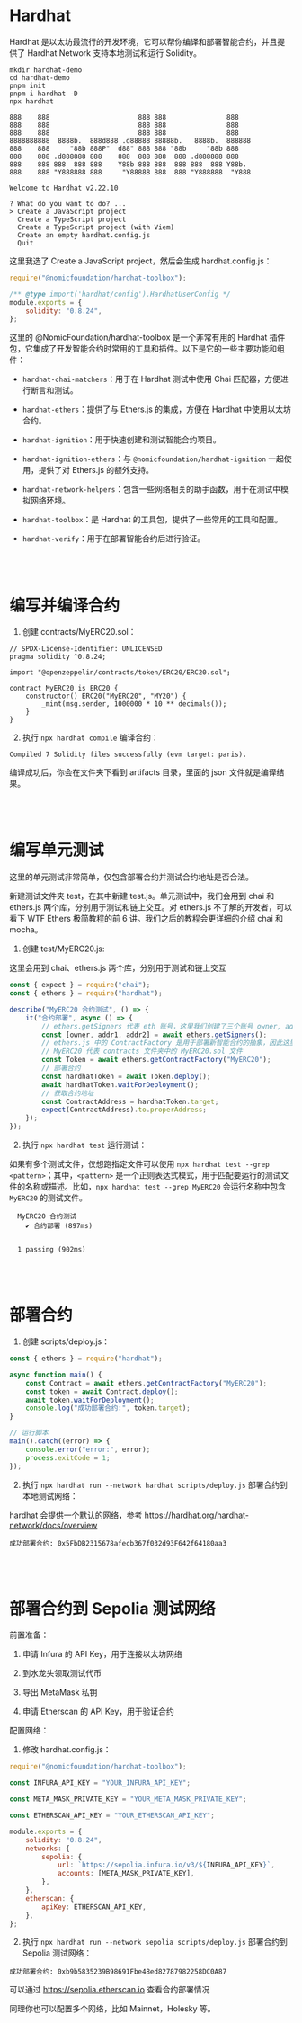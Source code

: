 # Hardhat

Hardhat 是以太坊最流行的开发环境，它可以帮你编译和部署智能合约，并且提供了 Hardhat Network 支持本地测试和运行 Solidity。

```
mkdir hardhat-demo
cd hardhat-demo
pnpm init
pnpm i hardhat -D
npx hardhat
```

```
888    888                      888 888               888
888    888                      888 888               888
888    888                      888 888               888
8888888888  8888b.  888d888 .d88888 88888b.   8888b.  888888
888    888     "88b 888P"  d88" 888 888 "88b     "88b 888
888    888 .d888888 888    888  888 888  888 .d888888 888
888    888 888  888 888    Y88b 888 888  888 888  888 Y88b.
888    888 "Y888888 888     "Y88888 888  888 "Y888888  "Y888

Welcome to Hardhat v2.22.10

? What do you want to do? ...
> Create a JavaScript project
  Create a TypeScript project
  Create a TypeScript project (with Viem)
  Create an empty hardhat.config.js
  Quit
```

这里我选了 Create a JavaScript project，然后会生成 hardhat.config.js：

```js
require("@nomicfoundation/hardhat-toolbox");

/** @type import('hardhat/config').HardhatUserConfig */
module.exports = {
    solidity: "0.8.24",
};
```

这里的 @NomicFoundation/hardhat-toolbox 是一个非常有用的 Hardhat 插件包，它集成了开发智能合约时常用的工具和插件。以下是它的一些主要功能和组件：

-   `hardhat-chai-matchers`：用于在 Hardhat 测试中使用 Chai 匹配器，方便进行断言和测试。

-   `hardhat-ethers`：提供了与 Ethers.js 的集成，方便在 Hardhat 中使用以太坊合约。

-   `hardhat-ignition`：用于快速创建和测试智能合约项目。

-   `hardhat-ignition-ethers`：与 `@nomicfoundation/hardhat-ignition` 一起使用，提供了对 Ethers.js 的额外支持。

-   `hardhat-network-helpers`：包含一些网络相关的助手函数，用于在测试中模拟网络环境。

-   `hardhat-toolbox`：是 Hardhat 的工具包，提供了一些常用的工具和配置。

-   `hardhat-verify`：用于在部署智能合约后进行验证。

<br><br>

# 编写并编译合约

1. 创建 contracts/MyERC20.sol：

```solidity
// SPDX-License-Identifier: UNLICENSED
pragma solidity ^0.8.24;

import "@openzeppelin/contracts/token/ERC20/ERC20.sol";

contract MyERC20 is ERC20 {
    constructor() ERC20("MyERC20", "MY20") {
        _mint(msg.sender, 1000000 * 10 ** decimals());
    }
}
```

2. 执行 `npx hardhat compile` 编译合约：

```
Compiled 7 Solidity files successfully (evm target: paris).
```

编译成功后，你会在文件夹下看到 artifacts 目录，里面的 json 文件就是编译结果。

<br><br>

# 编写单元测试

这里的单元测试非常简单，仅包含部署合约并测试合约地址是否合法。

新建测试文件夹 test，在其中新建 test.js。单元测试中，我们会用到 chai 和 ethers.js 两个库，分别用于测试和链上交互。对 ethers.js 不了解的开发者，可以看下 WTF Ethers 极简教程的前 6 讲。我们之后的教程会更详细的介绍 chai 和 mocha。

1. 创建 test/MyERC20.js:

这里会用到 chai、ethers.js 两个库，分别用于测试和链上交互

```js
const { expect } = require("chai");
const { ethers } = require("hardhat");

describe("MyERC20 合约测试", () => {
    it("合约部署", async () => {
        // ethers.getSigners 代表 eth 账号，这里我们创建了三个账号 owner, addr1, addr2
        const [owner, addr1, addr2] = await ethers.getSigners();
        // ethers.js 中的 ContractFactory 是用于部署新智能合约的抽象，因此这里的 MyERC20 是我们代币合约实例的工厂
        // MyERC20 代表 contracts 文件夹中的 MyERC20.sol 文件
        const Token = await ethers.getContractFactory("MyERC20");
        // 部署合约
        const hardhatToken = await Token.deploy();
        await hardhatToken.waitForDeployment();
        // 获取合约地址
        const ContractAddress = hardhatToken.target;
        expect(ContractAddress).to.properAddress;
    });
});
```

2. 执行 `npx hardhat test` 运行测试：

如果有多个测试文件，仅想跑指定文件可以使用 `npx hardhat test --grep <pattern>`；其中，`<pattern>` 是一个正则表达式模式，用于匹配要运行的测试文件的名称或描述。比如，`npx hardhat test --grep MyERC20` 会运行名称中包含 `MyERC20` 的测试文件。

```shell
  MyERC20 合约测试
    ✔ 合约部署 (897ms)


  1 passing (902ms)
```

<br><br>

# 部署合约

1. 创建 scripts/deploy.js：

```js
const { ethers } = require("hardhat");

async function main() {
    const Contract = await ethers.getContractFactory("MyERC20");
    const token = await Contract.deploy();
    await token.waitForDeployment();
    console.log("成功部署合约:", token.target);
}

// 运行脚本
main().catch((error) => {
    console.error("error:", error);
    process.exitCode = 1;
});
```

2. 执行 `npx hardhat run --network hardhat scripts/deploy.js` 部署合约到本地测试网络：

hardhat 会提供一个默认的网络，参考 https://hardhat.org/hardhat-network/docs/overview

```shell
成功部署合约: 0x5FbDB2315678afecb367f032d93F642f64180aa3
```

<br><br>

# 部署合约到 Sepolia 测试网络

前置准备：

1.  申请 Infura 的 API Key，用于连接以太坊网络

2.  到水龙头领取测试代币

3.  导出 MetaMask 私钥

4.  申请 Etherscan 的 API Key，用于验证合约

配置网络：

1.  修改 hardhat.config.js：

```js
require("@nomicfoundation/hardhat-toolbox");

const INFURA_API_KEY = "YOUR_INFURA_API_KEY";

const META_MASK_PRIVATE_KEY = "YOUR_META_MASK_PRIVATE_KEY";

const ETHERSCAN_API_KEY = "YOUR_ETHERSCAN_API_KEY";

module.exports = {
    solidity: "0.8.24",
    networks: {
        sepolia: {
            url: `https://sepolia.infura.io/v3/${INFURA_API_KEY}`,
            accounts: [META_MASK_PRIVATE_KEY],
        },
    },
    etherscan: {
        apiKey: ETHERSCAN_API_KEY,
    },
};
```

2.  执行 `npx hardhat run --network sepolia scripts/deploy.js` 部署合约到 Sepolia 测试网络：

```shell
成功部署合约: 0xb9b5835239B98691Fbe48ed82787982258DC0A87
```

可以通过 https://sepolia.etherscan.io 查看合约部署情况

同理你也可以配置多个网络，比如 Mainnet，Holesky 等。

<br><br>
